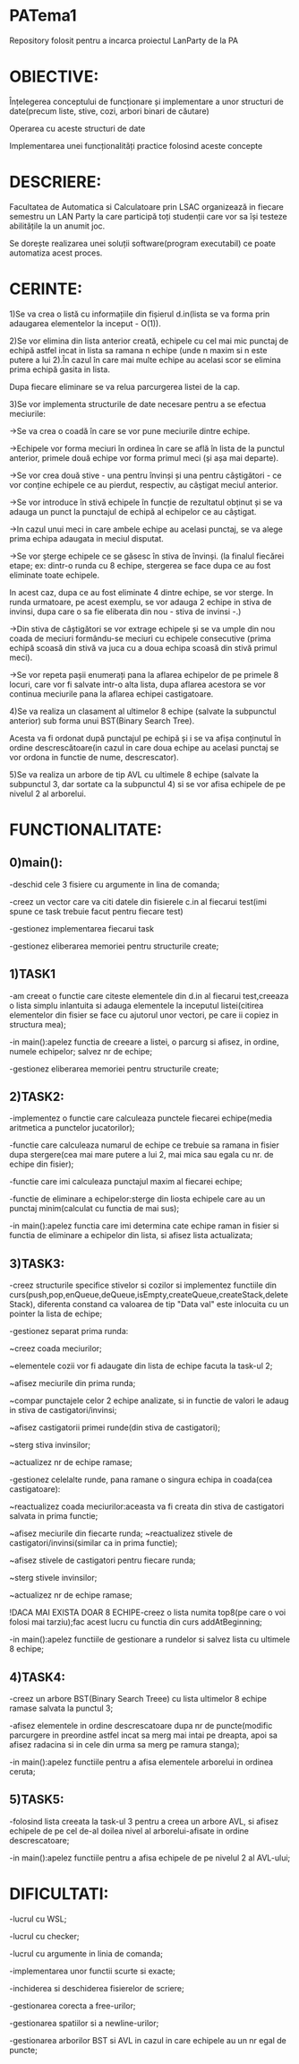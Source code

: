 # PATema1
Repository folosit pentru a incarca proiectul LanParty de la PA
# OBIECTIVE:
Înțelegerea conceptului de funcționare și implementare a unor structuri de date(precum liste, stive, cozi, arbori binari de căutare)

Operarea cu aceste structuri de date

Implementarea unei funcționalități practice folosind aceste concepte
# DESCRIERE:
Facultatea de Automatica si Calculatoare prin LSAC organizează in fiecare semestru un LAN Party la care participă toți studenții care vor sa își testeze abilitățile la un anumit joc. 

Se dorește realizarea unei soluții software(program executabil) ce poate automatiza acest proces.
# CERINTE:
1)Se va crea o listă cu informațiile din fișierul d.in(lista se va forma prin adaugarea elementelor la inceput - O(1)).

2)Se vor elimina din lista anterior creată, echipele cu cel mai mic punctaj de echipă astfel incat in lista sa ramana n echipe (unde n maxim si n este putere a lui 2).În cazul în care mai multe echipe au acelasi scor se elimina prima echipă gasita in lista. 

Dupa fiecare eliminare se va relua parcurgerea listei de la cap.

3)Se vor implementa structurile de date necesare pentru a se efectua meciurile:

->Se va crea o coadă în care se vor pune meciurile dintre echipe.

->Echipele vor forma meciuri în ordinea în care se află în lista de la punctul anterior, primele două echipe vor forma primul meci (și așa mai departe).

->Se vor crea două stive - una pentru învinși și una pentru câștigători - ce vor conține echipele ce au pierdut, respectiv, au câștigat meciul anterior.

->Se vor introduce în stivă echipele în funcție de rezultatul obținut și se va adauga un punct la punctajul de echipă al echipelor ce au câștigat.

->In cazul unui meci in care ambele echipe au acelasi punctaj, se va alege prima echipa adaugata in meciul disputat.

->Se vor șterge echipele ce se găsesc în stiva de învinși. (la finalul fiecărei etape; ex: dintr-o runda cu 8 echipe, stergerea se face dupa ce au fost eliminate toate echipele. 

In acest caz, dupa ce au fost eliminate 4 dintre echipe, se vor sterge. In runda urmatoare, pe acest exemplu, se vor adauga 2 echipe in stiva de invinsi, dupa care o sa fie eliberata din nou - stiva de invinsi -.)

->Din stiva de câștigători se vor extrage echipele și se va umple din nou coada de meciuri formându-se meciuri cu echipele consecutive (prima echipă scoasă din stivă va juca cu a doua echipa scoasă din stivă primul meci).

->Se vor repeta pașii enumerați pana la aflarea echipelor de pe primele 8 locuri, care vor fi salvate intr-o alta lista, dupa aflarea acestora se vor continua meciurile pana la aflarea echipei castigatoare.

4)Se va realiza un clasament al ultimelor 8 echipe (salvate la subpunctul anterior) sub forma unui BST(Binary Search Tree). 

Acesta va fi ordonat după punctajul pe echipă și i se va afișa conținutul în ordine descrescătoare(in cazul in care doua echipe au acelasi punctaj se vor ordona in functie de nume, descrescator).

5)Se va realiza un arbore de tip AVL cu ultimele 8 echipe (salvate la subpunctul 3, dar sortate ca la subpunctul 4) si se vor afisa echipele de pe nivelul 2 al arborelui.

# FUNCTIONALITATE:
## 0)main():
-deschid cele 3 fisiere cu argumente in lina de comanda;

-creez un vector care va citi datele din fisierele c.in al fiecarui test(imi spune ce task trebuie facut pentru fiecare test)

-gestionez implementarea fiecarui task

-gestionez eliberarea memoriei pentru structurile create;

## 1)TASK1
-am creeat o functie care citeste elementele din d.in al fiecarui test,creeaza o lista simplu inlantuita si adauga elementele la inceputul listei(citirea elementelor din fisier se face cu ajutorul unor vectori, pe care ii copiez in structura mea);

-in main():apelez functia de creeare a listei, o parcurg si afisez, in ordine, numele echipelor; salvez nr de echipe;

-gestionez eliberarea memoriei pentru structurile create;

## 2)TASK2:
-implementez o functie care calculeaza punctele fiecarei echipe(media aritmetica a punctelor jucatorilor);

-functie care calculeaza numarul de echipe ce trebuie sa ramana in fisier dupa stergere(cea mai mare putere a lui 2, mai mica sau egala cu nr. de echipe din fisier);

-functie care imi calculeaza punctajul maxim al fiecarei echipe;

-functie de eliminare a echipelor:sterge din liosta echipele care au un punctaj minim(calculat cu functia de mai sus);

-in main():apelez functia care imi determina cate echipe raman in fisier si functia de eliminare a echipelor din lista, si afisez lista actualizata;

## 3)TASK3:
-creez structurile specifice stivelor si cozilor si implementez functiile din curs(push,pop,enQueue,deQueue,isEmpty,createQueue,createStack,deleteStack), diferenta constand ca valoarea de tip "Data val" este inlocuita cu un pointer la lista de echipe;

-gestionez separat prima runda:

   ~creez coada meciurilor;
   
   ~elementele cozii vor fi adaugate din lista de echipe facuta la task-ul 2;
   
   ~afisez meciurile din prima runda;
   
   ~compar punctajele celor 2 echipe analizate, si in functie de valori le adaug in stiva de castigatori/invinsi;
   
   ~afisez castigatorii primei runde(din stiva de castigatori);
   
   ~sterg stiva invinsilor;
   
   ~actualizez nr de echipe ramase;
   
-gestionez celelalte runde, pana ramane o singura echipa in coada(cea castigatoare):

   ~reactualizez coada meciurilor:aceasta va fi creata din stiva de castigatori salvata in prima functie;
   
   ~afisez meciurile din fiecarte runda;
   ~reactualizez stivele de castigatori/invinsi(similar ca in prima functie);
   
   ~afisez stivele de castigatori pentru fiecare runda;
   
   ~sterg stivele invinsilor;
   
   ~actualizez nr de echipe ramase;
   
   !DACA MAI EXISTA DOAR 8 ECHIPE-creez o lista numita top8(pe care  o voi folosi mai tarziu);fac acest lucru cu functia din curs addAtBeginning;
   
-in main():apelez functiile de gestionare a rundelor si salvez lista cu ultimele 8 echipe;

## 4)TASK4:
-creez un arbore BST(Binary Search Treee) cu lista ultimelor 8 echipe ramase salvata la punctul 3;

-afisez elementele in ordine descrescatoare dupa nr de puncte(modific parcurgere in preordine astfel incat sa merg mai intai pe dreapta, apoi sa afisez radacina si in cele din urma sa merg pe ramura stanga);

-in main():apelez functiile pentru a afisa elementele arborelui in ordinea ceruta;

## 5)TASK5:
-folosind lista creeata la task-ul 3 pentru a creea un arbore AVL, si afisez echipele de pe cel de-al doilea nivel al arborelui-afisate in ordine descrescatoare;

-in main():apelez functiile pentru a afisa echipele de pe nivelul 2 al AVL-ului;

# DIFICULTATI:
-lucrul cu WSL;

-lucrul cu checker;

-lucrul cu argumente in linia de comanda;

-implementarea unor functii scurte si exacte;

-inchiderea si deschiderea fisierelor de scriere;

-gestionarea corecta a free-urilor;

-gestionarea spatiilor si a newline-urilor;

-gestionarea arborilor BST si AVL in cazul in care echipele au un nr egal de puncte;
